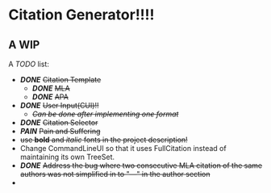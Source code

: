 # Citation Generator!!!!

## A WIP

A *TODO* list:

- ***DONE*** ~~Citation Template~~
    - ***DONE*** ~~MLA~~
    - ***DONE*** ~~APA~~
- ***DONE*** ~~User Input(CUI)!!~~
    - ~~*Can be done after implementing one format*~~
- ***DONE*** ~~Citation Selector~~
- ***PAIN*** ~~Pain and Suffering~~
- ~~use **bold** and *italic* fonts in the project description!~~
- Change CommandLineUI so that it uses FullCitation instead of maintaining its own TreeSet.
- ***DONE*** ~~Address the bug where two consecutive MLA citation of the same authors was not simplified in to "—"
  in the author section~~
- 
